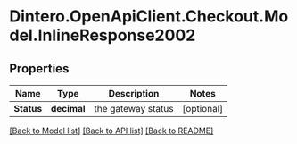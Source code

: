 # Dintero.OpenApiClient.Checkout.Model.InlineResponse2002

## Properties

Name | Type | Description | Notes
------------ | ------------- | ------------- | -------------
**Status** | **decimal** | the gateway status | [optional] 

[[Back to Model list]](../README.md#documentation-for-models) [[Back to API list]](../README.md#documentation-for-api-endpoints) [[Back to README]](../README.md)

